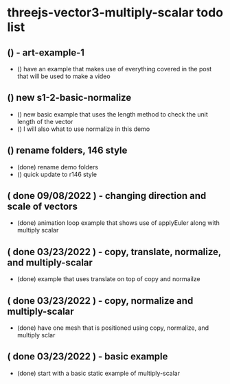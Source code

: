 # threejs-vector3-multiply-scalar todo list

## () - art-example-1
* () have an example that makes use of everything covered in the post that will be used to make a video

## () new s1-2-basic-normalize
* () new basic example that uses the length method to check the unit length of the vector
* () I will also what to use normalize in this demo

## () rename folders, 146 style
* (done) rename demo folders
* () quick update to r146 style

## ( done 09/08/2022 ) - changing direction and scale of vectors
* (done) animation loop example that shows use of applyEuler along with multiply scalar

## ( done 03/23/2022 ) - copy, translate, normalize, and multiply-scalar
* (done) example that uses translate on top of copy and normailze

## ( done 03/23/2022 ) - copy, normalize and multiply-scalar
* (done) have one mesh that is positioned using copy, normalize, and multiply sclar

## ( done 03/23/2022 ) - basic example
* (done) start with a basic static example of multiply-scalar

